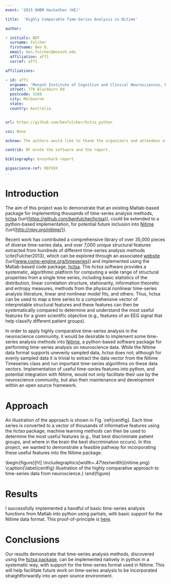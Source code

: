 ```yaml
---
event: '2015 OHBM Hackathon (HI)'

title:  'Highly Comparable Time-Series Analysis in Nitime'

author:

- initials: BDF
  surname: Fulcher
  firstname: Ben D.
  email: ben.fulcher@monash.edu
  affiliation: aff1
  corref: aff1

affiliations:

- id: aff1
  orgname: 'Monash Institute of Cognitive and Clinical Neurosciences, Monash University'
  street: 770 Blackburn Rd
  postcode: 3168
  city: Melbourne
  state:
  country: Australia


url: https://github.com/benfulcher/hctsa_python

coi: None

acknow: The authors would like to thank the organizers and attendees of the 2015 OHBM Hackathon.

contrib: BF wrote the software and the report.

bibliography: brainhack-report

gigascience-ref: REFXXX
...
```


# Introduction
The aim of this project was to demonstrate that an existing Matlab-based package for implementing thousands of time-series analysis methods, [hctsa](https://github.com/benfulcher/hctsa) (\url{https://github.com/benfulcher/hctsa}), could be extended to a python-based implementation, for potential future inclusion into [Nitime](http://nipy.org/nitime/) (\url{http://nipy.org/nitime/}).

Recent work has contributed a comprehensive library of over 35,000 pieces of diverse time-series data, and over 7,000 unique structural features extracted from hundreds of different time-series analysis methods \cite{Fulcher2013}, which can be explored through an associated [website](www.comp-engine.org/timeseries) (\url{www.comp-engine.org/timeseries}) and implemented using the Matlab-based code package, [hctsa](https://github.com/benfulcher/hctsa).
The *hctsa* software provides a systematic, algorithmic platform for computing a wide range of structural properties from a single time series, including basic statistics of the distribution, linear correlation structure, stationarity, information theoretic and entropy measures, methods from the physical nonlinear time-series analysis literature, linear and nonlinear model fits, and others.
Thus, hctsa can be used to map a time series to a comprehensive vector of interpretable structural features and these features can then be systematically compared to determine and understand the most useful features for a given scientific objective (e.g., features of an EEG signal that help classify different patient groups).

<!-- We are currently applying the hctsa package to EEG and fMRI datasets to determine the most useful time-series features for predicting disease labels from these types of data. -->

In order to apply highly comparative time-series analysis in the neuroscience community, it would be desirable to implement some time-series analysis methods into [Nitime](http://nipy.org/nitime/), a python-based software package for performing time-series analysis on neuroscience data.
While the Nitime data format supports unevenly sampled data, *hctsa* does not; although for evenly sampled data it is trivial to extract the data vector from the Nitime Timeseries class and run important time-series algorithms on these data vectors.
Implementation of useful time-series features into python, and potential integration with Nitime, would not only facilitate their use by the neuroscience community, but also their maintenance and development within an open source framework.

# Approach
An illustration of the approach is shown in Fig. \ref{centfig}.
Each time series is converted to a vector of thousands of informative features using the *hctsa* package; machine learning methods can then be used to determine the most useful features (e.g., that best discriminate patient groups, and where in the brain the best discrimination occurs).
In this project, we wanted to demonstrate a feasible pathway for incorporating these useful features into the Nitime package.

\begin{figure}[h!]
  \includegraphics[width=.47\textwidth]{nitime.png}
  \caption{\label{centfig} Illustration of the highly comparative approach to time-series data from neuroscience.}
\end{figure}


# Results
I successfully implemented a handful of basic time-series analysis functions from Matlab into python using partials, with basic support for the Nitime data format. This proof-of-principle is [here](https://github.com/benfulcher/hctsa_python).

# Conclusions
Our results demonstrate that time-series analysis methods, discovered using the [hctsa package](https://github.com/benfulcher/hctsa), can be implemented natively in python in a systematic way, with support for the time-series format used in Nitime.
This will help facilitate future work on time-series analysis to be incorporated straightforwardly into an open source environment.
